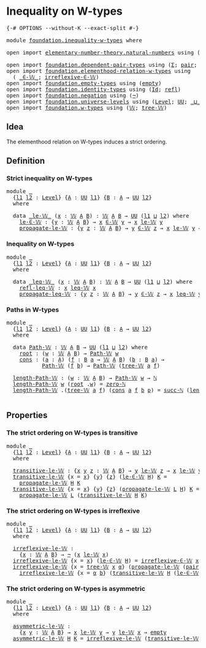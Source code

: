 # Inequality on W-types

<pre class="Agda"><a id="34" class="Symbol">{-#</a> <a id="38" class="Keyword">OPTIONS</a> <a id="46" class="Pragma">--without-K</a> <a id="58" class="Pragma">--exact-split</a> <a id="72" class="Symbol">#-}</a>

<a id="77" class="Keyword">module</a> <a id="84" href="foundation.inequality-w-types.html" class="Module">foundation.inequality-w-types</a> <a id="114" class="Keyword">where</a>

<a id="121" class="Keyword">open</a> <a id="126" class="Keyword">import</a> <a id="133" href="elementary-number-theory.natural-numbers.html" class="Module">elementary-number-theory.natural-numbers</a> <a id="174" class="Keyword">using</a> <a id="180" class="Symbol">(</a><a id="181" href="elementary-number-theory.natural-numbers.html#1444" class="Datatype">ℕ</a><a id="182" class="Symbol">;</a> <a id="184" href="elementary-number-theory.natural-numbers.html#1465" class="InductiveConstructor">zero-ℕ</a><a id="190" class="Symbol">;</a> <a id="192" href="elementary-number-theory.natural-numbers.html#1478" class="InductiveConstructor">succ-ℕ</a><a id="198" class="Symbol">)</a>

<a id="201" class="Keyword">open</a> <a id="206" class="Keyword">import</a> <a id="213" href="foundation.dependent-pair-types.html" class="Module">foundation.dependent-pair-types</a> <a id="245" class="Keyword">using</a> <a id="251" class="Symbol">(</a><a id="252" href="foundation-core.dependent-pair-types.html#502" class="Record">Σ</a><a id="253" class="Symbol">;</a> <a id="255" href="foundation-core.dependent-pair-types.html#575" class="InductiveConstructor">pair</a><a id="259" class="Symbol">;</a> <a id="261" href="foundation-core.dependent-pair-types.html#592" class="Field">pr1</a><a id="264" class="Symbol">;</a> <a id="266" href="foundation-core.dependent-pair-types.html#604" class="Field">pr2</a><a id="269" class="Symbol">)</a>
<a id="271" class="Keyword">open</a> <a id="276" class="Keyword">import</a> <a id="283" href="foundation.elementhood-relation-w-types.html" class="Module">foundation.elementhood-relation-w-types</a> <a id="323" class="Keyword">using</a>
  <a id="331" class="Symbol">(</a> <a id="333" href="foundation.elementhood-relation-w-types.html#735" class="Function Operator">_∈-𝕎_</a><a id="338" class="Symbol">;</a> <a id="340" href="foundation.elementhood-relation-w-types.html#905" class="Function">irreflexive-∈-𝕎</a><a id="355" class="Symbol">)</a>
<a id="357" class="Keyword">open</a> <a id="362" class="Keyword">import</a> <a id="369" href="foundation.empty-types.html" class="Module">foundation.empty-types</a> <a id="392" class="Keyword">using</a> <a id="398" class="Symbol">(</a><a id="399" href="foundation-core.empty-types.html#1044" class="Datatype">empty</a><a id="404" class="Symbol">)</a>
<a id="406" class="Keyword">open</a> <a id="411" class="Keyword">import</a> <a id="418" href="foundation.identity-types.html" class="Module">foundation.identity-types</a> <a id="444" class="Keyword">using</a> <a id="450" class="Symbol">(</a><a id="451" href="foundation-core.identity-types.html#641" class="Datatype">Id</a><a id="453" class="Symbol">;</a> <a id="455" href="foundation-core.identity-types.html#694" class="InductiveConstructor">refl</a><a id="459" class="Symbol">)</a>
<a id="461" class="Keyword">open</a> <a id="466" class="Keyword">import</a> <a id="473" href="foundation.negation.html" class="Module">foundation.negation</a> <a id="493" class="Keyword">using</a> <a id="499" class="Symbol">(</a><a id="500" href="foundation-core.negation.html#452" class="Function">¬</a><a id="501" class="Symbol">)</a>
<a id="503" class="Keyword">open</a> <a id="508" class="Keyword">import</a> <a id="515" href="foundation.universe-levels.html" class="Module">foundation.universe-levels</a> <a id="542" class="Keyword">using</a> <a id="548" class="Symbol">(</a><a id="549" href="Agda.Primitive.html#597" class="Postulate">Level</a><a id="554" class="Symbol">;</a> <a id="556" href="foundation-core.universe-levels.html#222" class="Primitive">UU</a><a id="558" class="Symbol">;</a> <a id="560" href="Agda.Primitive.html#810" class="Primitive Operator">_⊔_</a><a id="563" class="Symbol">)</a>
<a id="565" class="Keyword">open</a> <a id="570" class="Keyword">import</a> <a id="577" href="foundation.w-types.html" class="Module">foundation.w-types</a> <a id="596" class="Keyword">using</a> <a id="602" class="Symbol">(</a><a id="603" href="foundation.w-types.html#2289" class="Datatype">𝕎</a><a id="604" class="Symbol">;</a> <a id="606" href="foundation.w-types.html#2358" class="InductiveConstructor">tree-𝕎</a><a id="612" class="Symbol">)</a>
</pre>
## Idea

The elementhood relation on W-types induces a strict ordering.

## Definition

### Strict inequality on W-types

<pre class="Agda"><a id="749" class="Keyword">module</a> <a id="756" href="foundation.inequality-w-types.html#756" class="Module">_</a>
  <a id="760" class="Symbol">{</a><a id="761" href="foundation.inequality-w-types.html#761" class="Bound">l1</a> <a id="764" href="foundation.inequality-w-types.html#764" class="Bound">l2</a> <a id="767" class="Symbol">:</a> <a id="769" href="Agda.Primitive.html#597" class="Postulate">Level</a><a id="774" class="Symbol">}</a> <a id="776" class="Symbol">{</a><a id="777" href="foundation.inequality-w-types.html#777" class="Bound">A</a> <a id="779" class="Symbol">:</a> <a id="781" href="foundation-core.universe-levels.html#222" class="Primitive">UU</a> <a id="784" href="foundation.inequality-w-types.html#761" class="Bound">l1</a><a id="786" class="Symbol">}</a> <a id="788" class="Symbol">{</a><a id="789" href="foundation.inequality-w-types.html#789" class="Bound">B</a> <a id="791" class="Symbol">:</a> <a id="793" href="foundation.inequality-w-types.html#777" class="Bound">A</a> <a id="795" class="Symbol">→</a> <a id="797" href="foundation-core.universe-levels.html#222" class="Primitive">UU</a> <a id="800" href="foundation.inequality-w-types.html#764" class="Bound">l2</a><a id="802" class="Symbol">}</a>
  <a id="806" class="Keyword">where</a>

  <a id="815" class="Keyword">data</a> <a id="820" href="foundation.inequality-w-types.html#820" class="Datatype Operator">_le-𝕎_</a> <a id="827" class="Symbol">(</a><a id="828" href="foundation.inequality-w-types.html#828" class="Bound">x</a> <a id="830" class="Symbol">:</a> <a id="832" href="foundation.w-types.html#2289" class="Datatype">𝕎</a> <a id="834" href="foundation.inequality-w-types.html#777" class="Bound">A</a> <a id="836" href="foundation.inequality-w-types.html#789" class="Bound">B</a><a id="837" class="Symbol">)</a> <a id="839" class="Symbol">:</a> <a id="841" href="foundation.w-types.html#2289" class="Datatype">𝕎</a> <a id="843" href="foundation.inequality-w-types.html#777" class="Bound">A</a> <a id="845" href="foundation.inequality-w-types.html#789" class="Bound">B</a> <a id="847" class="Symbol">→</a> <a id="849" href="foundation-core.universe-levels.html#222" class="Primitive">UU</a> <a id="852" class="Symbol">(</a><a id="853" href="foundation.inequality-w-types.html#761" class="Bound">l1</a> <a id="856" href="Agda.Primitive.html#810" class="Primitive Operator">⊔</a> <a id="858" href="foundation.inequality-w-types.html#764" class="Bound">l2</a><a id="860" class="Symbol">)</a> <a id="862" class="Keyword">where</a>
    <a id="872" href="foundation.inequality-w-types.html#872" class="InductiveConstructor">le-∈-𝕎</a> <a id="879" class="Symbol">:</a> <a id="881" class="Symbol">{</a><a id="882" href="foundation.inequality-w-types.html#882" class="Bound">y</a> <a id="884" class="Symbol">:</a> <a id="886" href="foundation.w-types.html#2289" class="Datatype">𝕎</a> <a id="888" href="foundation.inequality-w-types.html#777" class="Bound">A</a> <a id="890" href="foundation.inequality-w-types.html#789" class="Bound">B</a><a id="891" class="Symbol">}</a> <a id="893" class="Symbol">→</a> <a id="895" href="foundation.inequality-w-types.html#828" class="Bound">x</a> <a id="897" href="foundation.elementhood-relation-w-types.html#735" class="Function Operator">∈-𝕎</a> <a id="901" href="foundation.inequality-w-types.html#882" class="Bound">y</a> <a id="903" class="Symbol">→</a> <a id="905" href="foundation.inequality-w-types.html#828" class="Bound">x</a> <a id="907" href="foundation.inequality-w-types.html#820" class="Datatype Operator">le-𝕎</a> <a id="912" href="foundation.inequality-w-types.html#882" class="Bound">y</a>
    <a id="918" href="foundation.inequality-w-types.html#918" class="InductiveConstructor">propagate-le-𝕎</a> <a id="933" class="Symbol">:</a> <a id="935" class="Symbol">{</a><a id="936" href="foundation.inequality-w-types.html#936" class="Bound">y</a> <a id="938" href="foundation.inequality-w-types.html#938" class="Bound">z</a> <a id="940" class="Symbol">:</a> <a id="942" href="foundation.w-types.html#2289" class="Datatype">𝕎</a> <a id="944" href="foundation.inequality-w-types.html#777" class="Bound">A</a> <a id="946" href="foundation.inequality-w-types.html#789" class="Bound">B</a><a id="947" class="Symbol">}</a> <a id="949" class="Symbol">→</a> <a id="951" href="foundation.inequality-w-types.html#936" class="Bound">y</a> <a id="953" href="foundation.elementhood-relation-w-types.html#735" class="Function Operator">∈-𝕎</a> <a id="957" href="foundation.inequality-w-types.html#938" class="Bound">z</a> <a id="959" class="Symbol">→</a> <a id="961" href="foundation.inequality-w-types.html#828" class="Bound">x</a> <a id="963" href="foundation.inequality-w-types.html#820" class="Datatype Operator">le-𝕎</a> <a id="968" href="foundation.inequality-w-types.html#936" class="Bound">y</a> <a id="970" class="Symbol">→</a> <a id="972" href="foundation.inequality-w-types.html#828" class="Bound">x</a> <a id="974" href="foundation.inequality-w-types.html#820" class="Datatype Operator">le-𝕎</a> <a id="979" href="foundation.inequality-w-types.html#938" class="Bound">z</a>
</pre>
### Inequality on W-types

<pre class="Agda"><a id="1021" class="Keyword">module</a> <a id="1028" href="foundation.inequality-w-types.html#1028" class="Module">_</a>
  <a id="1032" class="Symbol">{</a><a id="1033" href="foundation.inequality-w-types.html#1033" class="Bound">l1</a> <a id="1036" href="foundation.inequality-w-types.html#1036" class="Bound">l2</a> <a id="1039" class="Symbol">:</a> <a id="1041" href="Agda.Primitive.html#597" class="Postulate">Level</a><a id="1046" class="Symbol">}</a> <a id="1048" class="Symbol">{</a><a id="1049" href="foundation.inequality-w-types.html#1049" class="Bound">A</a> <a id="1051" class="Symbol">:</a> <a id="1053" href="foundation-core.universe-levels.html#222" class="Primitive">UU</a> <a id="1056" href="foundation.inequality-w-types.html#1033" class="Bound">l1</a><a id="1058" class="Symbol">}</a> <a id="1060" class="Symbol">{</a><a id="1061" href="foundation.inequality-w-types.html#1061" class="Bound">B</a> <a id="1063" class="Symbol">:</a> <a id="1065" href="foundation.inequality-w-types.html#1049" class="Bound">A</a> <a id="1067" class="Symbol">→</a> <a id="1069" href="foundation-core.universe-levels.html#222" class="Primitive">UU</a> <a id="1072" href="foundation.inequality-w-types.html#1036" class="Bound">l2</a><a id="1074" class="Symbol">}</a>
  <a id="1078" class="Keyword">where</a>

  <a id="1087" class="Keyword">data</a> <a id="1092" href="foundation.inequality-w-types.html#1092" class="Datatype Operator">_leq-𝕎_</a> <a id="1100" class="Symbol">(</a><a id="1101" href="foundation.inequality-w-types.html#1101" class="Bound">x</a> <a id="1103" class="Symbol">:</a> <a id="1105" href="foundation.w-types.html#2289" class="Datatype">𝕎</a> <a id="1107" href="foundation.inequality-w-types.html#1049" class="Bound">A</a> <a id="1109" href="foundation.inequality-w-types.html#1061" class="Bound">B</a><a id="1110" class="Symbol">)</a> <a id="1112" class="Symbol">:</a> <a id="1114" href="foundation.w-types.html#2289" class="Datatype">𝕎</a> <a id="1116" href="foundation.inequality-w-types.html#1049" class="Bound">A</a> <a id="1118" href="foundation.inequality-w-types.html#1061" class="Bound">B</a> <a id="1120" class="Symbol">→</a> <a id="1122" href="foundation-core.universe-levels.html#222" class="Primitive">UU</a> <a id="1125" class="Symbol">(</a><a id="1126" href="foundation.inequality-w-types.html#1033" class="Bound">l1</a> <a id="1129" href="Agda.Primitive.html#810" class="Primitive Operator">⊔</a> <a id="1131" href="foundation.inequality-w-types.html#1036" class="Bound">l2</a><a id="1133" class="Symbol">)</a> <a id="1135" class="Keyword">where</a>
    <a id="1145" href="foundation.inequality-w-types.html#1145" class="InductiveConstructor">refl-leq-𝕎</a> <a id="1156" class="Symbol">:</a> <a id="1158" href="foundation.inequality-w-types.html#1101" class="Bound">x</a> <a id="1160" href="foundation.inequality-w-types.html#1092" class="Datatype Operator">leq-𝕎</a> <a id="1166" href="foundation.inequality-w-types.html#1101" class="Bound">x</a>
    <a id="1172" href="foundation.inequality-w-types.html#1172" class="InductiveConstructor">propagate-leq-𝕎</a> <a id="1188" class="Symbol">:</a> <a id="1190" class="Symbol">{</a><a id="1191" href="foundation.inequality-w-types.html#1191" class="Bound">y</a> <a id="1193" href="foundation.inequality-w-types.html#1193" class="Bound">z</a> <a id="1195" class="Symbol">:</a> <a id="1197" href="foundation.w-types.html#2289" class="Datatype">𝕎</a> <a id="1199" href="foundation.inequality-w-types.html#1049" class="Bound">A</a> <a id="1201" href="foundation.inequality-w-types.html#1061" class="Bound">B</a><a id="1202" class="Symbol">}</a> <a id="1204" class="Symbol">→</a> <a id="1206" href="foundation.inequality-w-types.html#1191" class="Bound">y</a> <a id="1208" href="foundation.elementhood-relation-w-types.html#735" class="Function Operator">∈-𝕎</a> <a id="1212" href="foundation.inequality-w-types.html#1193" class="Bound">z</a> <a id="1214" class="Symbol">→</a> <a id="1216" href="foundation.inequality-w-types.html#1101" class="Bound">x</a> <a id="1218" href="foundation.inequality-w-types.html#1092" class="Datatype Operator">leq-𝕎</a> <a id="1224" href="foundation.inequality-w-types.html#1191" class="Bound">y</a> <a id="1226" class="Symbol">→</a> <a id="1228" href="foundation.inequality-w-types.html#1101" class="Bound">x</a> <a id="1230" href="foundation.inequality-w-types.html#1092" class="Datatype Operator">leq-𝕎</a> <a id="1236" href="foundation.inequality-w-types.html#1193" class="Bound">z</a>
</pre>
### Paths in W-types

<pre class="Agda"><a id="1273" class="Keyword">module</a> <a id="1280" href="foundation.inequality-w-types.html#1280" class="Module">_</a>
  <a id="1284" class="Symbol">{</a><a id="1285" href="foundation.inequality-w-types.html#1285" class="Bound">l1</a> <a id="1288" href="foundation.inequality-w-types.html#1288" class="Bound">l2</a> <a id="1291" class="Symbol">:</a> <a id="1293" href="Agda.Primitive.html#597" class="Postulate">Level</a><a id="1298" class="Symbol">}</a> <a id="1300" class="Symbol">{</a><a id="1301" href="foundation.inequality-w-types.html#1301" class="Bound">A</a> <a id="1303" class="Symbol">:</a> <a id="1305" href="foundation-core.universe-levels.html#222" class="Primitive">UU</a> <a id="1308" href="foundation.inequality-w-types.html#1285" class="Bound">l1</a><a id="1310" class="Symbol">}</a> <a id="1312" class="Symbol">{</a><a id="1313" href="foundation.inequality-w-types.html#1313" class="Bound">B</a> <a id="1315" class="Symbol">:</a> <a id="1317" href="foundation.inequality-w-types.html#1301" class="Bound">A</a> <a id="1319" class="Symbol">→</a> <a id="1321" href="foundation-core.universe-levels.html#222" class="Primitive">UU</a> <a id="1324" href="foundation.inequality-w-types.html#1288" class="Bound">l2</a><a id="1326" class="Symbol">}</a>
  <a id="1330" class="Keyword">where</a>

  <a id="1339" class="Keyword">data</a> <a id="1344" href="foundation.inequality-w-types.html#1344" class="Datatype">Path-𝕎</a> <a id="1351" class="Symbol">:</a> <a id="1353" href="foundation.w-types.html#2289" class="Datatype">𝕎</a> <a id="1355" href="foundation.inequality-w-types.html#1301" class="Bound">A</a> <a id="1357" href="foundation.inequality-w-types.html#1313" class="Bound">B</a> <a id="1359" class="Symbol">→</a> <a id="1361" href="foundation-core.universe-levels.html#222" class="Primitive">UU</a> <a id="1364" class="Symbol">(</a><a id="1365" href="foundation.inequality-w-types.html#1285" class="Bound">l1</a> <a id="1368" href="Agda.Primitive.html#810" class="Primitive Operator">⊔</a> <a id="1370" href="foundation.inequality-w-types.html#1288" class="Bound">l2</a><a id="1372" class="Symbol">)</a> <a id="1374" class="Keyword">where</a>
    <a id="1384" href="foundation.inequality-w-types.html#1384" class="InductiveConstructor">root</a> <a id="1389" class="Symbol">:</a> <a id="1391" class="Symbol">(</a><a id="1392" href="foundation.inequality-w-types.html#1392" class="Bound">w</a> <a id="1394" class="Symbol">:</a> <a id="1396" href="foundation.w-types.html#2289" class="Datatype">𝕎</a> <a id="1398" href="foundation.inequality-w-types.html#1301" class="Bound">A</a> <a id="1400" href="foundation.inequality-w-types.html#1313" class="Bound">B</a><a id="1401" class="Symbol">)</a> <a id="1403" class="Symbol">→</a> <a id="1405" href="foundation.inequality-w-types.html#1344" class="Datatype">Path-𝕎</a> <a id="1412" href="foundation.inequality-w-types.html#1392" class="Bound">w</a>
    <a id="1418" href="foundation.inequality-w-types.html#1418" class="InductiveConstructor">cons</a> <a id="1423" class="Symbol">:</a> <a id="1425" class="Symbol">(</a><a id="1426" href="foundation.inequality-w-types.html#1426" class="Bound">a</a> <a id="1428" class="Symbol">:</a> <a id="1430" href="foundation.inequality-w-types.html#1301" class="Bound">A</a><a id="1431" class="Symbol">)</a> <a id="1433" class="Symbol">(</a><a id="1434" href="foundation.inequality-w-types.html#1434" class="Bound">f</a> <a id="1436" class="Symbol">:</a> <a id="1438" href="foundation.inequality-w-types.html#1313" class="Bound">B</a> <a id="1440" href="foundation.inequality-w-types.html#1426" class="Bound">a</a> <a id="1442" class="Symbol">→</a> <a id="1444" href="foundation.w-types.html#2289" class="Datatype">𝕎</a> <a id="1446" href="foundation.inequality-w-types.html#1301" class="Bound">A</a> <a id="1448" href="foundation.inequality-w-types.html#1313" class="Bound">B</a><a id="1449" class="Symbol">)</a> <a id="1451" class="Symbol">(</a><a id="1452" href="foundation.inequality-w-types.html#1452" class="Bound">b</a> <a id="1454" class="Symbol">:</a> <a id="1456" href="foundation.inequality-w-types.html#1313" class="Bound">B</a> <a id="1458" href="foundation.inequality-w-types.html#1426" class="Bound">a</a><a id="1459" class="Symbol">)</a> <a id="1461" class="Symbol">→</a>
           <a id="1474" href="foundation.inequality-w-types.html#1344" class="Datatype">Path-𝕎</a> <a id="1481" class="Symbol">(</a><a id="1482" href="foundation.inequality-w-types.html#1434" class="Bound">f</a> <a id="1484" href="foundation.inequality-w-types.html#1452" class="Bound">b</a><a id="1485" class="Symbol">)</a> <a id="1487" class="Symbol">→</a> <a id="1489" href="foundation.inequality-w-types.html#1344" class="Datatype">Path-𝕎</a> <a id="1496" class="Symbol">(</a><a id="1497" href="foundation.w-types.html#2358" class="InductiveConstructor">tree-𝕎</a> <a id="1504" href="foundation.inequality-w-types.html#1426" class="Bound">a</a> <a id="1506" href="foundation.inequality-w-types.html#1434" class="Bound">f</a><a id="1507" class="Symbol">)</a>

  <a id="1512" href="foundation.inequality-w-types.html#1512" class="Function">length-Path-𝕎</a> <a id="1526" class="Symbol">:</a> <a id="1528" class="Symbol">(</a><a id="1529" href="foundation.inequality-w-types.html#1529" class="Bound">w</a> <a id="1531" class="Symbol">:</a> <a id="1533" href="foundation.w-types.html#2289" class="Datatype">𝕎</a> <a id="1535" href="foundation.inequality-w-types.html#1301" class="Bound">A</a> <a id="1537" href="foundation.inequality-w-types.html#1313" class="Bound">B</a><a id="1538" class="Symbol">)</a> <a id="1540" class="Symbol">→</a> <a id="1542" href="foundation.inequality-w-types.html#1344" class="Datatype">Path-𝕎</a> <a id="1549" href="foundation.inequality-w-types.html#1529" class="Bound">w</a> <a id="1551" class="Symbol">→</a> <a id="1553" href="elementary-number-theory.natural-numbers.html#1444" class="Datatype">ℕ</a>
  <a id="1557" href="foundation.inequality-w-types.html#1512" class="Function">length-Path-𝕎</a> <a id="1571" href="foundation.inequality-w-types.html#1571" class="Bound">w</a> <a id="1573" class="Symbol">(</a><a id="1574" href="foundation.inequality-w-types.html#1384" class="InductiveConstructor">root</a> <a id="1579" class="DottedPattern Symbol">.</a><a id="1580" href="foundation.inequality-w-types.html#1571" class="DottedPattern Bound">w</a><a id="1581" class="Symbol">)</a> <a id="1583" class="Symbol">=</a> <a id="1585" href="elementary-number-theory.natural-numbers.html#1465" class="InductiveConstructor">zero-ℕ</a>
  <a id="1594" href="foundation.inequality-w-types.html#1512" class="Function">length-Path-𝕎</a> <a id="1608" class="DottedPattern Symbol">.(</a><a id="1610" href="foundation.w-types.html#2358" class="DottedPattern InductiveConstructor">tree-𝕎</a> <a id="1617" href="foundation.inequality-w-types.html#1628" class="DottedPattern Bound">a</a> <a id="1619" href="foundation.inequality-w-types.html#1630" class="DottedPattern Bound">f</a><a id="1620" class="DottedPattern Symbol">)</a> <a id="1622" class="Symbol">(</a><a id="1623" href="foundation.inequality-w-types.html#1418" class="InductiveConstructor">cons</a> <a id="1628" href="foundation.inequality-w-types.html#1628" class="Bound">a</a> <a id="1630" href="foundation.inequality-w-types.html#1630" class="Bound">f</a> <a id="1632" href="foundation.inequality-w-types.html#1632" class="Bound">b</a> <a id="1634" href="foundation.inequality-w-types.html#1634" class="Bound">p</a><a id="1635" class="Symbol">)</a> <a id="1637" class="Symbol">=</a> <a id="1639" href="elementary-number-theory.natural-numbers.html#1478" class="InductiveConstructor">succ-ℕ</a> <a id="1646" class="Symbol">(</a><a id="1647" href="foundation.inequality-w-types.html#1512" class="Function">length-Path-𝕎</a> <a id="1661" class="Symbol">(</a><a id="1662" href="foundation.inequality-w-types.html#1630" class="Bound">f</a> <a id="1664" href="foundation.inequality-w-types.html#1632" class="Bound">b</a><a id="1665" class="Symbol">)</a> <a id="1667" href="foundation.inequality-w-types.html#1634" class="Bound">p</a><a id="1668" class="Symbol">)</a>

</pre>
## Properties

### The strict ordering on W-types is transitive

<pre class="Agda"><a id="1749" class="Keyword">module</a> <a id="1756" href="foundation.inequality-w-types.html#1756" class="Module">_</a>
  <a id="1760" class="Symbol">{</a><a id="1761" href="foundation.inequality-w-types.html#1761" class="Bound">l1</a> <a id="1764" href="foundation.inequality-w-types.html#1764" class="Bound">l2</a> <a id="1767" class="Symbol">:</a> <a id="1769" href="Agda.Primitive.html#597" class="Postulate">Level</a><a id="1774" class="Symbol">}</a> <a id="1776" class="Symbol">{</a><a id="1777" href="foundation.inequality-w-types.html#1777" class="Bound">A</a> <a id="1779" class="Symbol">:</a> <a id="1781" href="foundation-core.universe-levels.html#222" class="Primitive">UU</a> <a id="1784" href="foundation.inequality-w-types.html#1761" class="Bound">l1</a><a id="1786" class="Symbol">}</a> <a id="1788" class="Symbol">{</a><a id="1789" href="foundation.inequality-w-types.html#1789" class="Bound">B</a> <a id="1791" class="Symbol">:</a> <a id="1793" href="foundation.inequality-w-types.html#1777" class="Bound">A</a> <a id="1795" class="Symbol">→</a> <a id="1797" href="foundation-core.universe-levels.html#222" class="Primitive">UU</a> <a id="1800" href="foundation.inequality-w-types.html#1764" class="Bound">l2</a><a id="1802" class="Symbol">}</a>
  <a id="1806" class="Keyword">where</a>

  <a id="1815" href="foundation.inequality-w-types.html#1815" class="Function">transitive-le-𝕎</a> <a id="1831" class="Symbol">:</a> <a id="1833" class="Symbol">{</a><a id="1834" href="foundation.inequality-w-types.html#1834" class="Bound">x</a> <a id="1836" href="foundation.inequality-w-types.html#1836" class="Bound">y</a> <a id="1838" href="foundation.inequality-w-types.html#1838" class="Bound">z</a> <a id="1840" class="Symbol">:</a> <a id="1842" href="foundation.w-types.html#2289" class="Datatype">𝕎</a> <a id="1844" href="foundation.inequality-w-types.html#1777" class="Bound">A</a> <a id="1846" href="foundation.inequality-w-types.html#1789" class="Bound">B</a><a id="1847" class="Symbol">}</a> <a id="1849" class="Symbol">→</a> <a id="1851" href="foundation.inequality-w-types.html#1836" class="Bound">y</a> <a id="1853" href="foundation.inequality-w-types.html#820" class="Datatype Operator">le-𝕎</a> <a id="1858" href="foundation.inequality-w-types.html#1838" class="Bound">z</a> <a id="1860" class="Symbol">→</a> <a id="1862" href="foundation.inequality-w-types.html#1834" class="Bound">x</a> <a id="1864" href="foundation.inequality-w-types.html#820" class="Datatype Operator">le-𝕎</a> <a id="1869" href="foundation.inequality-w-types.html#1836" class="Bound">y</a> <a id="1871" class="Symbol">→</a> <a id="1873" href="foundation.inequality-w-types.html#1834" class="Bound">x</a> <a id="1875" href="foundation.inequality-w-types.html#820" class="Datatype Operator">le-𝕎</a> <a id="1880" href="foundation.inequality-w-types.html#1838" class="Bound">z</a>
  <a id="1884" href="foundation.inequality-w-types.html#1815" class="Function">transitive-le-𝕎</a> <a id="1900" class="Symbol">{</a><a id="1901" class="Argument">x</a> <a id="1903" class="Symbol">=</a> <a id="1905" href="foundation.inequality-w-types.html#1905" class="Bound">x</a><a id="1906" class="Symbol">}</a> <a id="1908" class="Symbol">{</a><a id="1909" href="foundation.inequality-w-types.html#1909" class="Bound">y</a><a id="1910" class="Symbol">}</a> <a id="1912" class="Symbol">{</a><a id="1913" href="foundation.inequality-w-types.html#1913" class="Bound">z</a><a id="1914" class="Symbol">}</a> <a id="1916" class="Symbol">(</a><a id="1917" href="foundation.inequality-w-types.html#872" class="InductiveConstructor">le-∈-𝕎</a> <a id="1924" href="foundation.inequality-w-types.html#1924" class="Bound">H</a><a id="1925" class="Symbol">)</a> <a id="1927" href="foundation.inequality-w-types.html#1927" class="Bound">K</a> <a id="1929" class="Symbol">=</a>
    <a id="1935" href="foundation.inequality-w-types.html#918" class="InductiveConstructor">propagate-le-𝕎</a> <a id="1950" href="foundation.inequality-w-types.html#1924" class="Bound">H</a> <a id="1952" href="foundation.inequality-w-types.html#1927" class="Bound">K</a>
  <a id="1956" href="foundation.inequality-w-types.html#1815" class="Function">transitive-le-𝕎</a> <a id="1972" class="Symbol">{</a><a id="1973" class="Argument">x</a> <a id="1975" class="Symbol">=</a> <a id="1977" href="foundation.inequality-w-types.html#1977" class="Bound">x</a><a id="1978" class="Symbol">}</a> <a id="1980" class="Symbol">{</a><a id="1981" href="foundation.inequality-w-types.html#1981" class="Bound">y</a><a id="1982" class="Symbol">}</a> <a id="1984" class="Symbol">{</a><a id="1985" href="foundation.inequality-w-types.html#1985" class="Bound">z</a><a id="1986" class="Symbol">}</a> <a id="1988" class="Symbol">(</a><a id="1989" href="foundation.inequality-w-types.html#918" class="InductiveConstructor">propagate-le-𝕎</a> <a id="2004" href="foundation.inequality-w-types.html#2004" class="Bound">L</a> <a id="2006" href="foundation.inequality-w-types.html#2006" class="Bound">H</a><a id="2007" class="Symbol">)</a> <a id="2009" href="foundation.inequality-w-types.html#2009" class="Bound">K</a> <a id="2011" class="Symbol">=</a>
    <a id="2017" href="foundation.inequality-w-types.html#918" class="InductiveConstructor">propagate-le-𝕎</a> <a id="2032" href="foundation.inequality-w-types.html#2004" class="Bound">L</a> <a id="2034" class="Symbol">(</a><a id="2035" href="foundation.inequality-w-types.html#1815" class="Function">transitive-le-𝕎</a> <a id="2051" href="foundation.inequality-w-types.html#2006" class="Bound">H</a> <a id="2053" href="foundation.inequality-w-types.html#2009" class="Bound">K</a><a id="2054" class="Symbol">)</a>
</pre>
### The strict ordering on W-types is irreflexive

<pre class="Agda"><a id="2120" class="Keyword">module</a> <a id="2127" href="foundation.inequality-w-types.html#2127" class="Module">_</a>
  <a id="2131" class="Symbol">{</a><a id="2132" href="foundation.inequality-w-types.html#2132" class="Bound">l1</a> <a id="2135" href="foundation.inequality-w-types.html#2135" class="Bound">l2</a> <a id="2138" class="Symbol">:</a> <a id="2140" href="Agda.Primitive.html#597" class="Postulate">Level</a><a id="2145" class="Symbol">}</a> <a id="2147" class="Symbol">{</a><a id="2148" href="foundation.inequality-w-types.html#2148" class="Bound">A</a> <a id="2150" class="Symbol">:</a> <a id="2152" href="foundation-core.universe-levels.html#222" class="Primitive">UU</a> <a id="2155" href="foundation.inequality-w-types.html#2132" class="Bound">l1</a><a id="2157" class="Symbol">}</a> <a id="2159" class="Symbol">{</a><a id="2160" href="foundation.inequality-w-types.html#2160" class="Bound">B</a> <a id="2162" class="Symbol">:</a> <a id="2164" href="foundation.inequality-w-types.html#2148" class="Bound">A</a> <a id="2166" class="Symbol">→</a> <a id="2168" href="foundation-core.universe-levels.html#222" class="Primitive">UU</a> <a id="2171" href="foundation.inequality-w-types.html#2135" class="Bound">l2</a><a id="2173" class="Symbol">}</a>
  <a id="2177" class="Keyword">where</a>

  <a id="2186" href="foundation.inequality-w-types.html#2186" class="Function">irreflexive-le-𝕎</a> <a id="2203" class="Symbol">:</a>
    <a id="2209" class="Symbol">{</a><a id="2210" href="foundation.inequality-w-types.html#2210" class="Bound">x</a> <a id="2212" class="Symbol">:</a> <a id="2214" href="foundation.w-types.html#2289" class="Datatype">𝕎</a> <a id="2216" href="foundation.inequality-w-types.html#2148" class="Bound">A</a> <a id="2218" href="foundation.inequality-w-types.html#2160" class="Bound">B</a><a id="2219" class="Symbol">}</a> <a id="2221" class="Symbol">→</a> <a id="2223" href="foundation-core.negation.html#452" class="Function">¬</a> <a id="2225" class="Symbol">(</a><a id="2226" href="foundation.inequality-w-types.html#2210" class="Bound">x</a> <a id="2228" href="foundation.inequality-w-types.html#820" class="Datatype Operator">le-𝕎</a> <a id="2233" href="foundation.inequality-w-types.html#2210" class="Bound">x</a><a id="2234" class="Symbol">)</a>
  <a id="2238" href="foundation.inequality-w-types.html#2186" class="Function">irreflexive-le-𝕎</a> <a id="2255" class="Symbol">{</a><a id="2256" class="Argument">x</a> <a id="2258" class="Symbol">=</a> <a id="2260" href="foundation.inequality-w-types.html#2260" class="Bound">x</a><a id="2261" class="Symbol">}</a> <a id="2263" class="Symbol">(</a><a id="2264" href="foundation.inequality-w-types.html#872" class="InductiveConstructor">le-∈-𝕎</a> <a id="2271" href="foundation.inequality-w-types.html#2271" class="Bound">H</a><a id="2272" class="Symbol">)</a> <a id="2274" class="Symbol">=</a> <a id="2276" href="foundation.elementhood-relation-w-types.html#905" class="Function">irreflexive-∈-𝕎</a> <a id="2292" href="foundation.inequality-w-types.html#2260" class="Bound">x</a> <a id="2294" href="foundation.inequality-w-types.html#2271" class="Bound">H</a>
  <a id="2298" href="foundation.inequality-w-types.html#2186" class="Function">irreflexive-le-𝕎</a> <a id="2315" class="Symbol">{</a><a id="2316" class="Argument">x</a> <a id="2318" class="Symbol">=</a> <a id="2320" href="foundation.w-types.html#2358" class="InductiveConstructor">tree-𝕎</a> <a id="2327" href="foundation.inequality-w-types.html#2327" class="Bound">x</a> <a id="2329" href="foundation.inequality-w-types.html#2329" class="Bound">α</a><a id="2330" class="Symbol">}</a> <a id="2332" class="Symbol">(</a><a id="2333" href="foundation.inequality-w-types.html#918" class="InductiveConstructor">propagate-le-𝕎</a> <a id="2348" class="Symbol">(</a><a id="2349" href="foundation-core.dependent-pair-types.html#575" class="InductiveConstructor">pair</a> <a id="2354" href="foundation.inequality-w-types.html#2354" class="Bound">b</a> <a id="2356" href="foundation-core.identity-types.html#694" class="InductiveConstructor">refl</a><a id="2360" class="Symbol">)</a> <a id="2362" href="foundation.inequality-w-types.html#2362" class="Bound">H</a><a id="2363" class="Symbol">)</a> <a id="2365" class="Symbol">=</a>
    <a id="2371" href="foundation.inequality-w-types.html#2186" class="Function">irreflexive-le-𝕎</a> <a id="2388" class="Symbol">{</a><a id="2389" class="Argument">x</a> <a id="2391" class="Symbol">=</a> <a id="2393" href="foundation.inequality-w-types.html#2329" class="Bound">α</a> <a id="2395" href="foundation.inequality-w-types.html#2354" class="Bound">b</a><a id="2396" class="Symbol">}</a> <a id="2398" class="Symbol">(</a><a id="2399" href="foundation.inequality-w-types.html#1815" class="Function">transitive-le-𝕎</a> <a id="2415" href="foundation.inequality-w-types.html#2362" class="Bound">H</a> <a id="2417" class="Symbol">(</a><a id="2418" href="foundation.inequality-w-types.html#872" class="InductiveConstructor">le-∈-𝕎</a> <a id="2425" class="Symbol">(</a><a id="2426" href="foundation-core.dependent-pair-types.html#575" class="InductiveConstructor">pair</a> <a id="2431" href="foundation.inequality-w-types.html#2354" class="Bound">b</a> <a id="2433" href="foundation-core.identity-types.html#694" class="InductiveConstructor">refl</a><a id="2437" class="Symbol">)))</a>
</pre>
### The strict ordering on W-types is asymmetric

<pre class="Agda"><a id="2504" class="Keyword">module</a> <a id="2511" href="foundation.inequality-w-types.html#2511" class="Module">_</a>
  <a id="2515" class="Symbol">{</a><a id="2516" href="foundation.inequality-w-types.html#2516" class="Bound">l1</a> <a id="2519" href="foundation.inequality-w-types.html#2519" class="Bound">l2</a> <a id="2522" class="Symbol">:</a> <a id="2524" href="Agda.Primitive.html#597" class="Postulate">Level</a><a id="2529" class="Symbol">}</a> <a id="2531" class="Symbol">{</a><a id="2532" href="foundation.inequality-w-types.html#2532" class="Bound">A</a> <a id="2534" class="Symbol">:</a> <a id="2536" href="foundation-core.universe-levels.html#222" class="Primitive">UU</a> <a id="2539" href="foundation.inequality-w-types.html#2516" class="Bound">l1</a><a id="2541" class="Symbol">}</a> <a id="2543" class="Symbol">{</a><a id="2544" href="foundation.inequality-w-types.html#2544" class="Bound">B</a> <a id="2546" class="Symbol">:</a> <a id="2548" href="foundation.inequality-w-types.html#2532" class="Bound">A</a> <a id="2550" class="Symbol">→</a> <a id="2552" href="foundation-core.universe-levels.html#222" class="Primitive">UU</a> <a id="2555" href="foundation.inequality-w-types.html#2519" class="Bound">l2</a><a id="2557" class="Symbol">}</a>
  <a id="2561" class="Keyword">where</a>

  <a id="2570" href="foundation.inequality-w-types.html#2570" class="Function">asymmetric-le-𝕎</a> <a id="2586" class="Symbol">:</a>
    <a id="2592" class="Symbol">{</a><a id="2593" href="foundation.inequality-w-types.html#2593" class="Bound">x</a> <a id="2595" href="foundation.inequality-w-types.html#2595" class="Bound">y</a> <a id="2597" class="Symbol">:</a> <a id="2599" href="foundation.w-types.html#2289" class="Datatype">𝕎</a> <a id="2601" href="foundation.inequality-w-types.html#2532" class="Bound">A</a> <a id="2603" href="foundation.inequality-w-types.html#2544" class="Bound">B</a><a id="2604" class="Symbol">}</a> <a id="2606" class="Symbol">→</a> <a id="2608" href="foundation.inequality-w-types.html#2593" class="Bound">x</a> <a id="2610" href="foundation.inequality-w-types.html#820" class="Datatype Operator">le-𝕎</a> <a id="2615" href="foundation.inequality-w-types.html#2595" class="Bound">y</a> <a id="2617" class="Symbol">→</a> <a id="2619" href="foundation.inequality-w-types.html#2595" class="Bound">y</a> <a id="2621" href="foundation.inequality-w-types.html#820" class="Datatype Operator">le-𝕎</a> <a id="2626" href="foundation.inequality-w-types.html#2593" class="Bound">x</a> <a id="2628" class="Symbol">→</a> <a id="2630" href="foundation-core.empty-types.html#1044" class="Datatype">empty</a>
  <a id="2638" href="foundation.inequality-w-types.html#2570" class="Function">asymmetric-le-𝕎</a> <a id="2654" href="foundation.inequality-w-types.html#2654" class="Bound">H</a> <a id="2656" href="foundation.inequality-w-types.html#2656" class="Bound">K</a> <a id="2658" class="Symbol">=</a> <a id="2660" href="foundation.inequality-w-types.html#2186" class="Function">irreflexive-le-𝕎</a> <a id="2677" class="Symbol">(</a><a id="2678" href="foundation.inequality-w-types.html#1815" class="Function">transitive-le-𝕎</a> <a id="2694" href="foundation.inequality-w-types.html#2654" class="Bound">H</a> <a id="2696" href="foundation.inequality-w-types.html#2656" class="Bound">K</a><a id="2697" class="Symbol">)</a>
</pre>